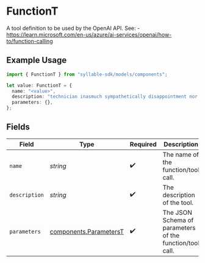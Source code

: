 # FunctionT

A tool definition to be used by the OpenAI API.  See: - https://learn.microsoft.com/en-us/azure/ai-services/openai/how-to/function-calling

## Example Usage

```typescript
import { FunctionT } from "syllable-sdk/models/components";

let value: FunctionT = {
  name: "<value>",
  description: "technician inasmuch sympathetically disappointment nor until",
  parameters: {},
};
```

## Fields

| Field                                                            | Type                                                             | Required                                                         | Description                                                      |
| ---------------------------------------------------------------- | ---------------------------------------------------------------- | ---------------------------------------------------------------- | ---------------------------------------------------------------- |
| `name`                                                           | *string*                                                         | :heavy_check_mark:                                               | The name of the function/tool call.                              |
| `description`                                                    | *string*                                                         | :heavy_check_mark:                                               | The description of the tool.                                     |
| `parameters`                                                     | [components.ParametersT](../../models/components/parameterst.md) | :heavy_check_mark:                                               | The JSON Schema of parameters of the function/tool call.         |